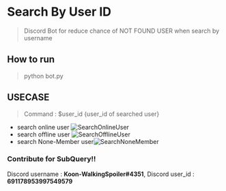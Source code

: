 # Search By User ID

> Discord Bot for reduce chance of NOT FOUND USER when search by username

## How to run
> python bot.py

## USECASE
> Command : $user_id {user_id of searched user}
- search online user
![SearchOnlineUser](https://user-images.githubusercontent.com/97789358/156224589-07084ecb-06e3-4fa2-941c-7e43ec8ebbe3.png)
- search offline user
![SearchOfflineUser](https://user-images.githubusercontent.com/97789358/156224646-d74c848a-a1f8-4ba6-807c-cec1cd6152eb.png)
- search None-Member user![SearchNoneMember](https://user-images.githubusercontent.com/97789358/156224697-d0455e0e-ec16-4af1-9319-9ee479b92407.png)


### Contribute for SubQuery!!
Discord username : **Koon-WalkingSpoiler#4351**, Discord user_id : **691178953997549579**

